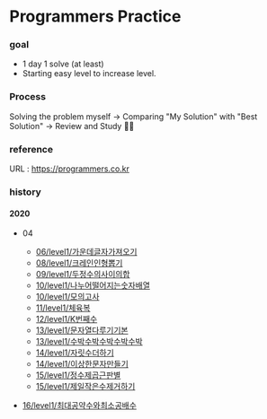 Programmers Practice
====================

### goal 
 - 1 day 1 solve (at least)
 - Starting easy level to increase level.

### Process
 Solving the problem myself -> Comparing "My Solution" with "Best Solution" -> Review and Study :man_student:

### reference 
URL : https://programmers.co.kr



### history

#### 2020

- 04

  - [06/level1/가운데글자가져오기](https://github.com/tootoomaa/SolvedProgrammers/blob/master/2020/04/06:level1:가운데글자가져오기.md)
  - [08/level1/크레인인형뽑기](https://github.com/tootoomaa/SolvedProgrammers/blob//master/2020/04/08:level1:크레인인형뽑기.md)
  - [09/level1/두정수의사이의합](https://github.com/tootoomaa/SolvedProgrammers/blob/master/2020/04/09:level1:두정수의사이의합.md)
  - [10/level1/나누어떨어지는숫자배열](https://github.com/tootoomaa/SolvedProgrammers/blob/master/2020/04/10:level1:나누어떨어지는숫자배열.md)
  - [10/level1/모의고사](https://github.com/tootoomaa/SolvedProgrammers/blob/master/2020/04/10:level1:모의고사.md)
  - [11/level1/체육복](https://github.com/tootoomaa/SolvedProgrammers/blob/master/2020/04/11:level1:체육복.md)
  - [12/level1/K번째수](https://github.com/tootoomaa/SolvedProgrammers/blob/master/2020/04/12:level1:K번째수.md)
  - [13/level1/문자열다루기기본](https://github.com/tootoomaa/SolvedProgrammers/blob/master/2020/04/13:level1:문자열다루기기본.md)
  - [13/level1/수박수박수박수박수박](https://github.com/tootoomaa/SolvedProgrammers/blob/master/2020/04/13:level1:수박수박수박수박수박.md)
  - [14/level1/자릿수더하기](https://github.com/tootoomaa/SolvedProgrammers/blob/master/2020/04/14:level1:자릿수더하기.md)
  - [14/level1/이상한문자만들기](https://github.com/tootoomaa/SolvedProgrammers/blob/master/2020/04/14:level1:이상한문자만들기.md)
  - [15/level1/정수제곱근판별](https://github.com/tootoomaa/SolvedProgrammers/blob/master/2020/04/15:level1:정수제곱근판별.md)
  - [15/level1/제일작은수제거하기](https://github.com/tootoomaa/SolvedProgrammers/blob/master/2020/04/15:level1:제일작은수제거하기.md)
- [16/level1/최대공약수와최소공배수](https://github.com/tootoomaa/SolvedProgrammers/blob/master/2020/04/16:level1:최대공약수와최소공배수.md)
  
  
